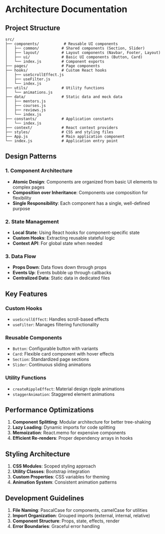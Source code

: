 # Architecture Documentation

## Project Structure

```
src/
├── components/           # Reusable UI components
│   ├── common/          # Shared components (Section, Slider)
│   ├── layout/          # Layout components (Navbar, Footer, Layout)
│   ├── ui/              # Basic UI components (Button, Card)
│   └── index.js         # Component exports
├── pages/               # Page components
├── hooks/               # Custom React hooks
│   ├── useScrollEffect.js
│   ├── useFilter.js
│   └── index.js
├── utils/               # Utility functions
│   └── animations.js
├── data/                # Static data and mock data
│   ├── mentors.js
│   ├── courses.js
│   ├── reviews.js
│   └── index.js
├── constants/           # Application constants
│   └── index.js
├── context/             # React context providers
├── styles/              # CSS and styling files
├── App.js               # Main application component
└── index.js             # Application entry point
```

## Design Patterns

### 1. Component Architecture
- **Atomic Design**: Components are organized from basic UI elements to complex pages
- **Composition over Inheritance**: Components use composition for flexibility
- **Single Responsibility**: Each component has a single, well-defined purpose

### 2. State Management
- **Local State**: Using React hooks for component-specific state
- **Custom Hooks**: Extracting reusable stateful logic
- **Context API**: For global state when needed

### 3. Data Flow
- **Props Down**: Data flows down through props
- **Events Up**: Events bubble up through callbacks
- **Centralized Data**: Static data in dedicated files

## Key Features

### Custom Hooks
- `useScrollEffect`: Handles scroll-based effects
- `useFilter`: Manages filtering functionality

### Reusable Components
- `Button`: Configurable button with variants
- `Card`: Flexible card component with hover effects
- `Section`: Standardized page sections
- `Slider`: Continuous sliding animations

### Utility Functions
- `createRippleEffect`: Material design ripple animations
- `staggerAnimation`: Staggered element animations

## Performance Optimizations

1. **Component Splitting**: Modular architecture for better tree-shaking
2. **Lazy Loading**: Dynamic imports for code splitting
3. **Memoization**: React.memo for expensive components
4. **Efficient Re-renders**: Proper dependency arrays in hooks

## Styling Architecture

1. **CSS Modules**: Scoped styling approach
2. **Utility Classes**: Bootstrap integration
3. **Custom Properties**: CSS variables for theming
4. **Animation System**: Consistent animation patterns

## Development Guidelines

1. **File Naming**: PascalCase for components, camelCase for utilities
2. **Import Organization**: Grouped imports (external, internal, relative)
3. **Component Structure**: Props, state, effects, render
4. **Error Boundaries**: Graceful error handling